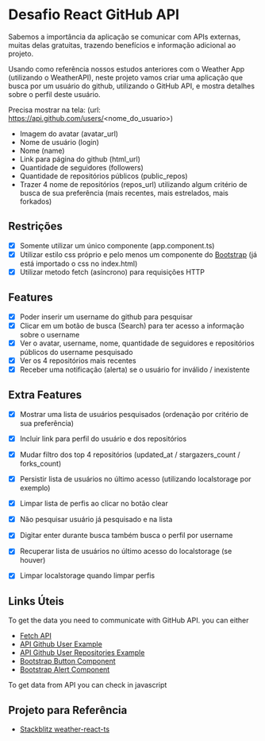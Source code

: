 # Desafio React GitHub API

Sabemos a importância da aplicação se comunicar com APIs externas, muitas delas gratuitas, trazendo benefícios e informação adicional ao projeto.

Usando como referência nossos estudos anteriores com o Weather App (utilizando o WeatherAPI), neste projeto vamos criar uma aplicação que busca por um usuário do github, utilizando o GitHub API, e mostra detalhes sobre o perfil deste usuário.

Precisa mostrar na tela: (url: https://api.github.com/users/<nome_do_usuario>)

- Imagem do avatar (avatar_url)
- Nome de usuário (login)
- Nome (name)
- Link para página do github (html_url)
- Quantidade de seguidores (followers)
- Quantidade de repositórios públicos (public_repos)
- Trazer 4 nome de repositórios (repos_url) utilizando algum critério de busca de sua preferência (mais recentes, mais estrelados, mais forkados)

## Restrições

- [x] Somente utilizar um único componente (app.component.ts)
- [x] Utilizar estilo css próprio e pelo menos um componente do [Bootstrap](https://getbootstrap.com/) (já está importado o css no index.html)
- [x] Utilizar metodo fetch (asíncrono) para requisições HTTP

## Features

- [x] Poder inserir um username do github para pesquisar
- [x] Clicar em um botão de busca (Search) para ter acesso a informação sobre o username
- [x] Ver o avatar, username, nome, quantidade de seguidores e repositórios públicos do username pesquisado
- [x] Ver os 4 repositórios mais recentes
- [x] Receber uma notificação (alerta) se o usuário for inválido / inexistente

## Extra Features

- [x] Mostrar uma lista de usuários pesquisados (ordenação por critério de sua preferência)
- [x] Incluir link para perfil do usuário e dos repositórios
- [x] Mudar filtro dos top 4 repositórios (updated_at / stargazers_count / forks_count)
- [x] Persistir lista de usuários no último acesso (utilizando localstorage por exemplo)
- [x] Limpar lista de perfis ao clicar no botão clear

- [x] Não pesquisar usuário já pesquisado e na lista
- [x] Digitar enter durante busca também busca o perfil por username
- [x] Recuperar lista de usuários no último acesso do localstorage (se houver)
- [x] Limpar localstorage quando limpar perfis

## Links Úteis

To get the data you need to communicate with GitHub API. you can either

- [Fetch API](https://developer.mozilla.org/en-US/docs/Web/API/Fetch_API/Using_Fetch)
- [API Github User Example](https://api.github.com/users/rpaivabr)
- [API Github User Repositories Example](https://api.github.com/users/rpaivabr/repos)
- [Bootstrap Button Component](https://getbootstrap.com/docs/5.1/components/buttons/)
- [Bootstrap Alert Component](https://getbootstrap.com/docs/5.1/components/alerts/)

To get data from API you can check in javascript

## Projeto para Referência

- [Stackblitz weather-react-ts](https://stackblitz.com/edit/vitejs-vite-ymbdwg?file=src%2FApp.tsx)